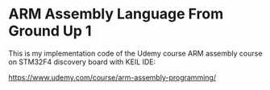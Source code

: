 # ARM Assembly Language From Ground Up 1
This is my implementation code of the Udemy course ARM assembly course on STM32F4 discovery board with KEIL IDE:

https://www.udemy.com/course/arm-assembly-programming/
